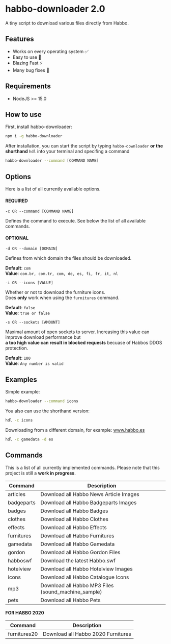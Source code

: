 # habbo-downloader 2.0

A tiny script to download various files directly from Habbo.

## Features

- Works on every operating system ✅
- Easy to use 💯
- Blazing Fast ⚡
- Many bug fixes 🐛

## Requirements

- NodeJS >= 15.0

## How to use

First, install habbo-downloader:

```bash
npm i -g habbo-downloader
```

After installation, you can start the script by typing `habbo-downloader` **or the shorthand** `hdl` into your terminal and specifing a command

```bash
habbo-downloader --command [COMMAND NAME]
```

## Options

Here is a list of all currently available options.

#### REQUIRED

```
-c OR --command [COMMAND NAME]  
```

Defines the command to execute. See below the list of all available commands.

#### OPTIONAL

```
-d OR --domain [DOMAIN]
```  

Defines from which domain the files should be downloaded.  

**Default**: `com`  
**Value**: `com.br, com.tr, com, de, es, fi, fr, it, nl`

```
-i OR --icons [VALUE]
```  

Whether or not to download the furniture icons.  
Does **only** work when using the `furnitures` command.

**Default**: `false`  
**Value**: `true or false`

```
-s OR --sockets [AMOUNT]
```

Maximal amount of open sockets to server. Increasing this value can improve download performance but  
**a too high value can result in blocked requests** becuase of Habbos DDOS protection.  

**Default**: `100`  
**Value**: `Any number is valid`

## Examples

Simple example:

```bash
habbo-downloader --command icons
```

You also can use the shorthand version:

```bash
hdl -c icons
```

Downloading from a different domain, for example: www.habbo.es

```bash
hdl -c gamedata -d es
```

## Commands

This is a list of all currently implemented commands. Please note that this project is still a **work in progress**.

|     Command     |                        Description                        |
| --------------- | --------------------------------------------------------- |
| articles        | Download all Habbo News Article Images                    |
| badgeparts      | Download all Habbo Badgeparts Images                      |
| badges          | Download all Habbo Badges                                 |
| clothes         | Download all Habbo Clothes                                |
| effects         | Download all Habbo Effects                                |
| furnitures      | Download all Habbo Furnitures                             |
| gamedata        | Download all Habbo Gamedata                               |
| gordon          | Download all Habbo Gordon Files                           |
| habboswf        | Download the latest Habbo.swf                             |
| hotelview       | Download all Habbo Hotelview Images                       |
| icons           | Download all Habbo Catalogue Icons                        |
| mp3             | Download all Habbo MP3 Files (sound_machine_sample)       |
| pets            | Download all Habbo Pets                                   |

**FOR HABBO 2020**

|     Command     |                        Description                        |
| --------------- | --------------------------------------------------------- |
| furnitures20    | Download all Habbo 2020 Furnitures                        |

